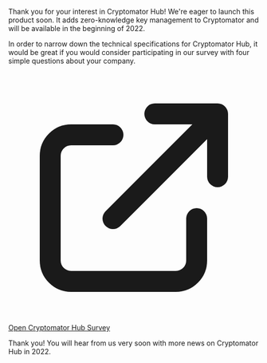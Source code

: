 Thank you for your interest in Cryptomator Hub! We're eager to launch this product soon. It adds zero-knowledge key management to Cryptomator and will be available in the beginning of 2022.

In order to narrow down the technical specifications for Cryptomator Hub, it would be great if you would consider participating in our survey with four simple questions about your company.

<div class="text-center">
  <a href="https://forms.gle/bQekRxCwBsCdXGGL6" role="button" class="inline-flex items-center border border-transparent rounded text-base text-white bg-cryptomator-primary px-32 py-8">
    <svg xmlns="http://www.w3.org/2000/svg" class="-ml-1 mr-3 h-20 w-20" fill="none" viewBox="0 0 24 24" stroke="currentColor"><path stroke-linecap="round" stroke-linejoin="round" stroke-width="2" d="M10 6H6a2 2 0 00-2 2v10a2 2 0 002 2h10a2 2 0 002-2v-4M14 4h6m0 0v6m0-6L10 14" /></svg>
    Open Cryptomator Hub Survey
  </a>
</div>

Thank you! You will hear from us very soon with more news on Cryptomator Hub in 2022.
